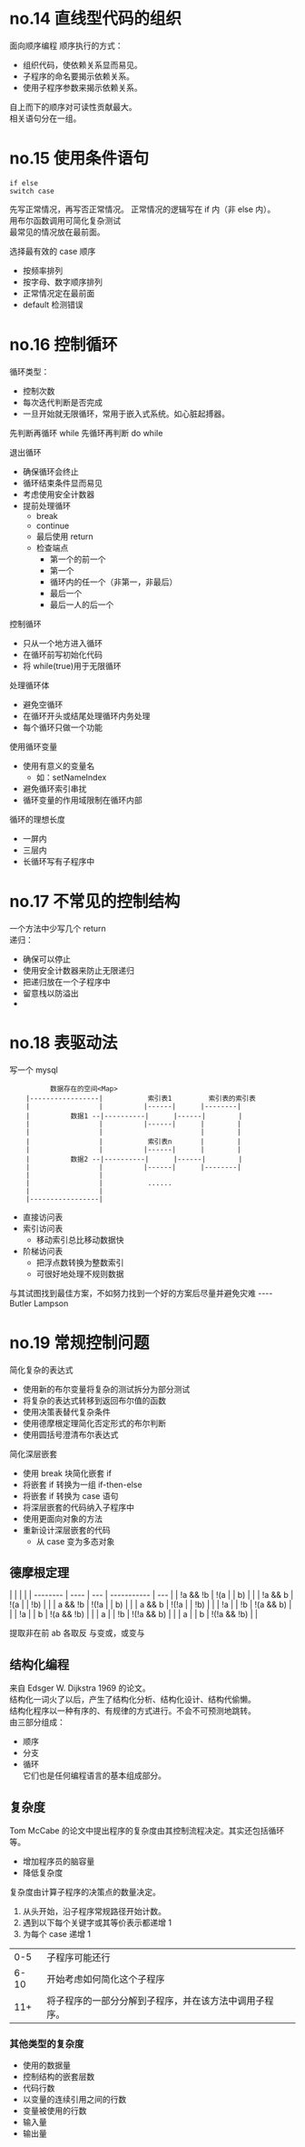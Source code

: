 # no.14 直线型代码的组织

面向顺序编程
顺序执行的方式：

- 组织代码，使依赖关系显而易见。
- 子程序的命名要揭示依赖关系。
- 使用子程序参数来揭示依赖关系。

自上而下的顺序对可读性贡献最大。  
相关语句分在一组。

# no.15 使用条件语句

```
if else
switch case
```

先写正常情况，再写否正常情况。
正常情况的逻辑写在 if 内（非 else 内）。  
用布尔函数调用可简化复杂测试  
最常见的情况放在最前面。

选择最有效的 case 顺序

- 按频率排列
- 按字母、数字顺序排列
- 正常情况定在最前面
- default 检测错误

# no.16 控制循环

循环类型：

- 控制次数
- 每次迭代判断是否完成
- 一旦开始就无限循环，常用于嵌入式系统。如心脏起搏器。

先判断再循环 while
先循环再判断 do while

退出循环

- 确保循环会终止
- 循环结束条件显而易见
- 考虑使用安全计数器
- 提前处理循环
  - break
  - continue
  - 最后使用 return
  - 检查端点
    - 第一个的前一个
    - 第一个
    - 循环内的任一个（非第一，非最后）
    - 最后一个
    - 最后一人的后一个

控制循环

- 只从一个地方进入循环
- 在循环前写初始化代码
- 将 while(true)用于无限循环

处理循环体

- 避免空循环
- 在循环开头或结尾处理循环内务处理
- 每个循环只做一个功能

使用循环变量

- 使用有意义的变量名
  - 如：setNameIndex
- 避免循环索引串扰
- 循环变量的作用域限制在循环内部

循环的理想长度

- 一屏内
- 三层内
- 长循环写有子程序中

# no.17 不常见的控制结构

一个方法中少写几个 return  
递归：

- 确保可以停止
- 使用安全计数器来防止无限递归
- 把递归放在一个子程序中
- 留意栈以防溢出
-

# no.18 表驱动法

写一个 mysql

```
          数据存在的空间<Map>
    |-----------------|           索引表1         索引表的索引表
    |                 |          |------|      |--------|
    |          数据1 --|----------|      |------|        |
    |                 |          |------|      |        |
    |                 |                        |        |
    |                 |           索引表n       |        |
    |                 |          |------|      |        |
    |          数据2 --|----------|      |------|        |
    |                 |          |------|      |--------|
    |                 |
    |                 |           ......
    |                 |
    |-----------------|

```

- 直接访问表
- 索引访问表
  - 移动索引总比移动数据快
- 阶梯访问表
  - 把浮点数转换为整数索引
  - 可很好地处理不规则数据

与其试图找到最佳方案，不如努力找到一个好的方案后尽量并避免灾难 ---- Butler Lampson

# no.19 常规控制问题

简化复杂的表达式

- 使用新的布尔变量将复杂的测试拆分为部分测试
- 将复杂的表达式转移到返回布尔值的函数
- 使用决策表替代复杂条件
- 使用德摩根定理简化否定形式的布尔判断
- 使用圆括号澄清布尔表达式

简化深层嵌套

- 使用 break 块简化嵌套 if
- 将嵌套 if 转换为一组 if-then-else
- 将嵌套 if 转换为 case 语句
- 将深层嵌套的代码纳入子程序中
- 使用更面向对象的方法
- 重新设计深层嵌套的代码
  - 从 case 变为多态对象

## 德摩根定理

|          |      |     |
| -------- | ---- | --- | ----------- | --- |
| !a && !b | !(a  |     | b)          |     |
| !a && b  | !(a  |     | !b)         |     |
| a && !b  | !(!a |     | b)          |     |
| a && b   | !(!a |     | !b)         |     |
| !a       |      | !b  | !(a && b)   |     |
| !a       |      | b   | !(a && !b)  |     |
| a        |      | !b  | !(!a && b)  |     |
| a        |      | b   | !(!a && !b) |     |

提取非在前
ab 各取反
与变或，或变与

## 结构化编程

来自 Edsger W. Dijkstra 1969 的论文。  
结构化一词火了以后，产生了结构化分析、结构化设计、结构代偷懒。  
结构化程序以一种有序的、有规律的方式进行。不会不可预测地跳转。  
由三部分组成：

- 顺序
- 分支
- 循环  
  它们也是任何编程语言的基本组成部分。

## 复杂度

Tom McCabe 的论文中提出程序的复杂度由其控制流程决定。其实还包括循环等。

- 增加程序员的脑容量
- 降低复杂度

复杂度由计算子程序的决策点的数量决定。

1. 从头开始，沿子程序常规路径开始计数。
2. 遇到以下每个关键字或其等价表示都递增 1
3. 为每个 case 递增 1

|      |                                                        |
| ---- | ------------------------------------------------------ |
| 0-5  | 子程序可能还行                                         |
| 6-10 | 开始考虑如何简化这个子程序                             |
| 11+  | 将子程序的一部分分解到子程序，并在该方法中调用子程序。 |

### 其他类型的复杂度

- 使用的数据量
- 控制结构的嵌套层数
- 代码行数
- 以变量的连续引用之间的行数
- 变量被使用的行数
- 输入量
- 输出量
